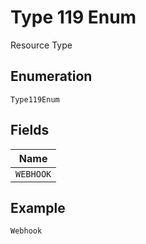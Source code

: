 
# Type 119 Enum

Resource Type

## Enumeration

`Type119Enum`

## Fields

| Name |
|  --- |
| `WEBHOOK` |

## Example

```
Webhook
```

